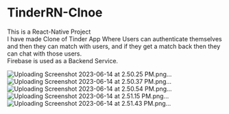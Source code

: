 # TinderRN-Clnoe

This is a React-Native Project <br/>
I have made Clone of Tinder App Where Users can authenticate themselves and then they can match with users, and if they get a match back then they can chat with those users.  <br/>
Firebase is used as a Backend Service. <br/>



![Uploading Screenshot 2023-06-14 at 2.50.25 PM.png…]()
![Uploading Screenshot 2023-06-14 at 2.50.37 PM.png…]()
![Uploading Screenshot 2023-06-14 at 2.50.54 PM.png…]()
![Uploading Screenshot 2023-06-14 at 2.51.15 PM.png…]()
![Uploading Screenshot 2023-06-14 at 2.51.43 PM.png…]()
